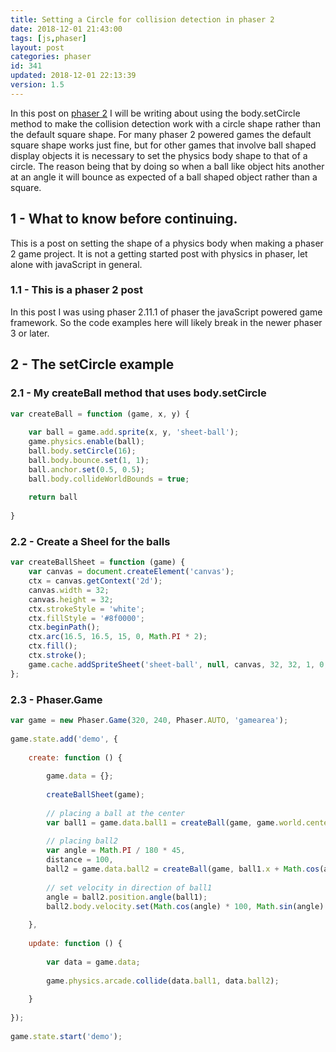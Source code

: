 ```yaml
---
title: Setting a Circle for collision detection in phaser 2
date: 2018-12-01 21:43:00
tags: [js,phaser]
layout: post
categories: phaser
id: 341
updated: 2018-12-01 22:13:39
version: 1.5
---
```


In this post on [phaser 2](https://photonstorm.github.io/phaser-ce/index.html) I will be writing about using the body.setCircle method to make the collision detection work with a circle shape rather than the default square shape. For many phaser 2 powered games the default square shape works just fine, but for other games that involve ball shaped display objects it is necessary to set the physics body shape to that of a circle. The reason being that by doing so when a ball like object hits another at an angle it will bounce as expected of a ball shaped object rather than a square.

<!-- more -->

## 1 - What to know before continuing.

This is a post on setting the shape of a physics body when making a phaser 2 game project. It is not a getting started post with physics in phaser, let alone with javaScript in general.

### 1.1 - This is a phaser 2 post

In this post I was using phaser 2.11.1 of phaser the javaScript powered game framework. So the code examples here will likely break in the newer phaser 3 or later.

## 2 - The setCircle example

### 2.1 - My createBall method that uses body.setCircle

```js
var createBall = function (game, x, y) {
 
    var ball = game.add.sprite(x, y, 'sheet-ball');
    game.physics.enable(ball);
    ball.body.setCircle(16);
    ball.body.bounce.set(1, 1);
    ball.anchor.set(0.5, 0.5);
    ball.body.collideWorldBounds = true;
 
    return ball
 
}
```

### 2.2 - Create a Sheel for the balls

```js
var createBallSheet = function (game) {
    var canvas = document.createElement('canvas');
    ctx = canvas.getContext('2d');
    canvas.width = 32;
    canvas.height = 32;
    ctx.strokeStyle = 'white';
    ctx.fillStyle = '#8f0000';
    ctx.beginPath();
    ctx.arc(16.5, 16.5, 15, 0, Math.PI * 2);
    ctx.fill();
    ctx.stroke();
    game.cache.addSpriteSheet('sheet-ball', null, canvas, 32, 32, 1, 0, 0);
};
```

### 2.3 - Phaser.Game

```js
var game = new Phaser.Game(320, 240, Phaser.AUTO, 'gamearea');
 
game.state.add('demo', {
 
    create: function () {
 
        game.data = {};
 
        createBallSheet(game);
 
        // placing a ball at the center
        var ball1 = game.data.ball1 = createBall(game, game.world.centerX, game.world.centerY);
 
        // placing ball2
        var angle = Math.PI / 180 * 45,
        distance = 100,
        ball2 = game.data.ball2 = createBall(game, ball1.x + Math.cos(angle) * distance, ball1.y + Math.sin(angle) * distance);
 
        // set velocity in direction of ball1
        angle = ball2.position.angle(ball1);
        ball2.body.velocity.set(Math.cos(angle) * 100, Math.sin(angle) * 100);
 
    },
 
    update: function () {
 
        var data = game.data;
 
        game.physics.arcade.collide(data.ball1, data.ball2);
 
    }
 
});
 
game.state.start('demo');
```

